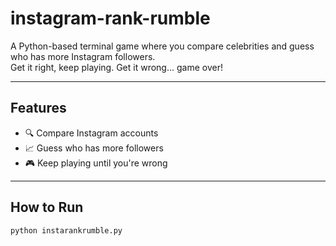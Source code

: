 # instagram-rank-rumble

A Python-based terminal game where you compare celebrities and guess who has more Instagram followers.  
Get it right, keep playing. Get it wrong… game over!

---

## Features

- 🔍 Compare Instagram accounts  
- 📈 Guess who has more followers  
- 🎮 Keep playing until you're wrong  

---

## How to Run

```bash
python instarankrumble.py

